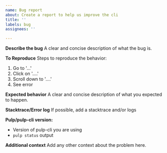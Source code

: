 ```yaml
---
name: Bug report
about: Create a report to help us improve the cli
title: ''
labels: bug
assignees: ''

---
```


**Describe the bug**
A clear and concise description of what the bug is.

**To Reproduce**
Steps to reproduce the behavior:
1. Go to '...'
2. Click on '....'
3. Scroll down to '....'
4. See error

**Expected behavior**
A clear and concise description of what you expected to happen.

**Stacktrace/Error log**
If possible, add a stacktrace and/or logs

**Pulp/pulp-cli version:**
- Version of pulp-cli you are using
- `pulp status` output

**Additional context**
Add any other context about the problem here.

